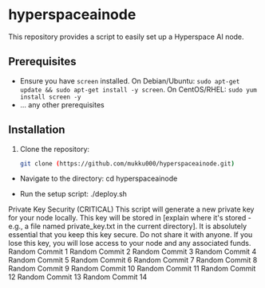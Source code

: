 # hyperspaceainode


This repository provides a script to easily set up a Hyperspace AI node.

## Prerequisites

* Ensure you have `screen` installed. On Debian/Ubuntu: `sudo apt-get update && sudo apt-get install -y screen`. On CentOS/RHEL: `sudo yum install screen -y`
* ... any other prerequisites

## Installation

1. Clone the repository:
   ```bash
   git clone (https://github.com/mukku000/hyperspaceainode.git)

 * Navigate to the directory:
   cd hyperspaceainode

 * Run the setup script:
   ./deploy.sh

Private Key Security (CRITICAL)
This script will generate a new private key for your node locally. This key will be stored in [explain where it's stored - e.g., a file named private_key.txt in the current directory]. It is absolutely essential that you keep this key secure. Do not share it with anyone. If you lose this key, you will lose access to your node and any associated funds.
Random Commit 1
Random Commit 2
Random Commit 3
Random Commit 4
Random Commit 5
Random Commit 6
Random Commit 7
Random Commit 8
Random Commit 9
Random Commit 10
Random Commit 11
Random Commit 12
Random Commit 13
Random Commit 14
